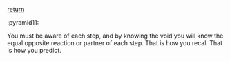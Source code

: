 [return](thevoid)

:pyramid11:

You must be aware of each step, and by knowing the void you will know the equal opposite reaction or partner of each step. That is how you recal. That is how you predict.

